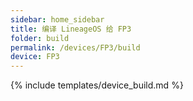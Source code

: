 ```yaml
---
sidebar: home_sidebar
title: 编译 LineageOS 给 FP3
folder: build
permalink: /devices/FP3/build
device: FP3
---
```

{% include templates/device_build.md %}
